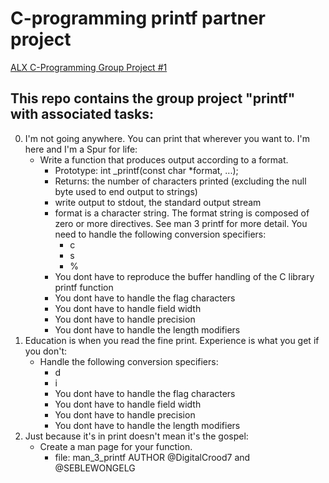 # C-programming printf partner project

[ALX C-Programming Group Project #1](https://github.com/SEBLEWONGELG/printf.git)
## This repo contains the group project "printf" with associated tasks:
0. I'm not going anywhere. You can print that wherever you want to. I'm here and I'm a Spur for life:
	* Write a function that produces output according to a format.
		* Prototype: int _printf(const char *format, ...);
		* Returns: the number of characters printed (excluding the null byte used to end output to strings)
		* write output to stdout, the standard output stream
		* format is a character string. The format string is composed of zero or more directives. See man 3 printf for more detail. You need to handle the following conversion specifiers:
			* c
			* s
			* %
		* You dont have to reproduce the buffer handling of the C library printf function
		* You dont have to handle the flag characters
		* You dont have to handle field width
		* You dont have to handle precision
		* You dont have to handle the length modifiers
1. Education is when you read the fine print. Experience is what you get if you don't:
	* Handle the following conversion specifiers:
		* d
		* i
		* You dont have to handle the flag characters
		* You dont have to handle field width
		* You dont have to handle precision
		* You dont have to handle the length modifiers
2. Just because it's in print doesn't mean it's the gospel:
	* Create a man page for your function.
		* file: man_3_printf
    AUTHOR
    @DigitalCrood7 and @SEBLEWONGELG
